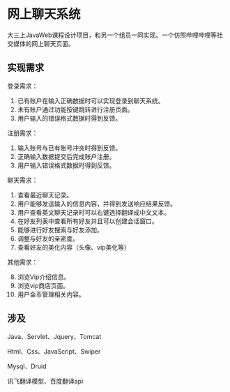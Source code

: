 # 网上聊天系统

大三上JavaWeb课程设计项目，和另一个组员一同实现。一个仿照哔哩哔哩等社交媒体的网上聊天页面。

## 实现需求

登录需求：

1. 已有账户在输入正确数据时可以实现登录到聊天系统。
2. 未有账户通过功能按键跳转进行注册页面。
3. 用户输入的错误格式数据时得到反馈。

注册需求：

1. 输入账号与已有账号冲突时得到反馈。
2. 正确输入数据提交后完成账户注册。
3. 用户输入错误格式数据时得到反馈。

聊天需求：

1. 查看最近聊天记录。
2. 用户能够发送输入的信息内容，并得到发送响应结果反馈。
3. 用户查看英文聊天记录时可以右键选择翻译成中文文本。
4. 在好友列表中查看所有好友并且可以创建会话窗口。
5. 能够进行好友搜索与好友添加。
6. 调整与好友的亲密度。
7. 查看好友的美化内容（头像、vip美化等）

其他需求：

8. 浏览Vip介绍信息。
9. 浏览vip商店页面。
10. 用户金币管理相关内容。

## 涉及

Java、Servlet、Jquery、Tomcat

Html、Css、JavaScript、Swiper

Mysql、Druid

讯飞翻译模型、百度翻译api
